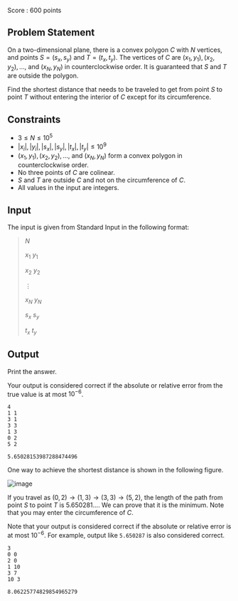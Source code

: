 Score : $600$ points

## Problem Statement

On a two-dimensional plane, there is a convex polygon $C$ with $N$ vertices, and points $S=(s_x, s_y)$ and $T=(t_x,t_y)$.  The vertices of $C$ are $(x_1,y_1),(x_2,y_2),\ldots$, and $(x_N,y_N)$ in counterclockwise order.  It is guaranteed that $S$ and $T$ are outside the polygon.

Find the shortest distance that needs to be traveled to get from point $S$ to point $T$ without entering the interior of $C$ except for its circumference.

## Constraints

- $3\leq N \leq 10^5$
- $|x_i|,|y_i|,|s_x|,|s_y|,|t_x|,|t_y|\leq 10^9$
- $(x_1,y_1),(x_2,y_2),\ldots$, and $(x_N,y_N)$ form a convex polygon in counterclockwise order.
- No three points of $C$ are colinear.
- $S$ and $T$ are outside $C$ and not on the circumference of $C$.
- All values in the input are integers.

## Input

The input is given from Standard Input in the following format:

> $N$ 
> 
> $x_1$ $y_1$
> 
> $x_2$ $y_2$
> 
> $\vdots$
> 
> $x_N$ $y_N$
> 
> $s_x$ $s_y$
> 
> $t_x$ $t_y$

## Output

Print the answer.

Your output is considered correct if the absolute or relative error from the true value is at most $10^{-6}$.

```input1
4
1 1
3 1
3 3
1 3
0 2
5 2
```

```output1
5.65028153987288474496
```

One way to achieve the shortest distance is shown in the following figure.

![image](https://img.atcoder.jp/abc286/4affd3de612079930dd393002bbae832.png)

If you travel as $(0,2) \to (1,3) \to(3,3)\to(5,2)$, the length of the path from point $S$ to point $T$ is $5.650281...$. We can prove that it is the minimum.  Note that you may enter the circumference of $C$.

Note that your output is considered correct if the absolute or relative error is at most $10^{-6}$.  For example, output like `5.650287` is also considered correct.

```input2
3
0 0
2 0
1 10
3 7
10 3
```

```output2
8.06225774829854965279
```